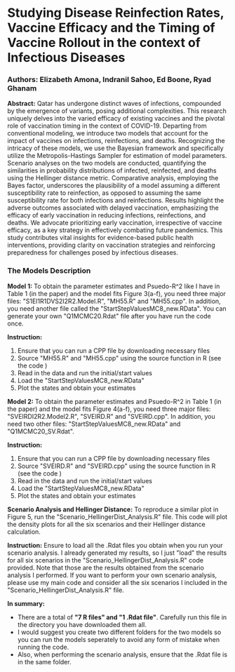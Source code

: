# Studying Disease Reinfection Rates, Vaccine Efficacy and the Timing of Vaccine Rollout in the context of Infectious Diseases
### Authors: Elizabeth Amona, Indranil Sahoo, Ed Boone, Ryad Ghanam

**Abstract:**  Qatar has undergone distinct waves of infections, compounded by the emergence of variants, posing additional complexities. This research uniquely delves into the varied efficacy of existing vaccines and the pivotal role of vaccination timing in the context of COVID-19. Departing from conventional modeling, we introduce two models that account for the impact of vaccines on infections, reinfections, and deaths. Recognizing the intricacy of these models, we use the Bayesian framework and specifically utilize the Metropolis-Hastings Sampler for estimation of model parameters. Scenario analyses on the two models are conducted, quantifying the similarities in probability distributions of infected, reinfected, and deaths using the Hellinger distance metric. Comparative analysis, employing the Bayes factor, underscores the plausibility of a model assuming a different susceptibility rate to reinfection, as opposed to assuming the same susceptibility rate for both infections and reinfections. Results highlight the adverse outcomes associated with delayed vaccination, emphasizing the efficacy of early vaccination in reducing infections, reinfections, and deaths. We advocate prioritizing early vaccination, irrespective of vaccine efficacy, as a key strategy in effectively combating future pandemics. This study contributes vital insights for evidence-based public health interventions, providing clarity on vaccination strategies and reinforcing preparedness for challenges posed by infectious diseases.

### The Models Description 
**Model 1:** To obtain the parameter estimates and Psuedo-R^2 like I have in Table 1 (in the paper) and the model fits Figure 3(a-f), you need three major files: "S1EI1R1DVS2I2R2.Model.R", "MH55.R" and "MH55.cpp". In addition, you need another file called the "StartStepValuesMC8_new.RData". You can generate your own "Q1MCMC20.Rdat" file after you have run the code once.

**Instruction:**

   1. Ensure that you can run a CPP file by downloading necessary files
   2. Source "MH55.R" and "MH55.cpp" using the source function in R (see the code )
   3. Read in the data and run the initial/start values
   4. Load the "StartStepValuesMC8_new.RData" 
   5. Plot the states and obtain your estimates



**Model 2:** To obtain the parameter estimates and Psuedo-R^2 in Table 1 (in the paper) and the model fits Figure 4(a-f), you need three major files: "SVEIRDI2R2.Model2.R", "SVEIRD.R" and "SVEIRD.cpp". In addition, you need two other files: "StartStepValuesMC8_new.RData" and "Q1MCMC20_SV.Rdat". 

**Instruction:** 

1.  Ensure that you can run a CPP file by downloading necessary files
2.  Source "SVEIRD.R" and "SVEIRD.cpp" using the source function in R (see the code )
3.  Read in the data and run the initial/start values
4.  Load the "StartStepValuesMC8_new.RData"
5.  Plot the states and obtain your estimates


**Scenario Analysis and Hellinger Distance:** To reproduce a similar plot in Figure 5, run the "Scenario_HellingerDist_Analysis.R" file. This code will plot the density plots for all the six scenarios and their Hellinger distance calculation.

**Instruction:** Ensure to load all the .Rdat files you obtain when you run your scenario analysis. I already generated my results, so I just "load" the results for all six scenarios in the "Scenario_HellingerDist_Analysis.R" code provided. Note that those are the results obtained from the scenario analysis I performed. If you want to perform your own scenario analysis, please use my main code and consider all the six scenarios I included in the "Scenario_HellingerDist_Analysis.R" file.

**In summary:**
- There are a total of **"7 R files" and "1 .Rdat file"**. Carefully run this file in the directory you have downloaded them all.
- I would suggest you create two different folders for the two models so you can run the models seperately to avoid any form of mistake when running the code.
- Also, when performing the scenario analysis, ensure that the .Rdat file is in the same folder. 


